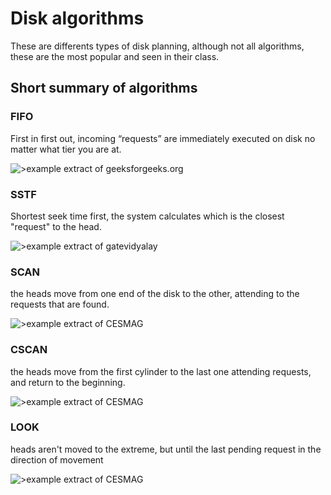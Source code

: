 # Disk algorithms
These are differents types of disk planning, although not all algorithms, these are the most popular and seen in their class.

## Short summary of algorithms
### FIFO
First in first out, incoming “requests” are immediately executed on disk no matter what tier you are at.

![>example extract of geeksforgeeks.org](https://media.geeksforgeeks.org/wp-content/uploads/20200608201201/fcfs3.jpg "FIFO")

### SSTF
Shortest seek time first, the system calculates which is the closest "request" to the head.

![>example extract of gatevidyalay](https://www.gatevidyalay.com/wp-content/uploads/2018/11/SSTF-Disk-Scheduling-Algorithm-Problem-01.png "SSTF" )

### SCAN
the heads move from one end of the disk to the other, attending to the requests that are found.

![>example extract of CESMAG](http://2.bp.blogspot.com/-8oCQgaja1M0/UaatPmottgI/AAAAAAAAACM/YaTiBge_8Xo/s400/scan.JPG "SCAN")

### CSCAN
the heads move from the first cylinder to the last one attending requests, and return to the beginning.

![>example extract of CESMAG](http://2.bp.blogspot.com/-JwdSQUVbAZQ/UaaswZr4zmI/AAAAAAAAAB8/t50ytnqmEZA/s400/cscan.JPG "CSCAN")

### LOOK
heads aren't moved to the extreme, but until the last pending request in the direction of movement

![>example extract of CESMAG](http://1.bp.blogspot.com/-Am5Zf7qBM2c/Uaasxcz0ZmI/AAAAAAAAACE/qw89BTfauAY/s400/LOOK.JPG "LOOK")



